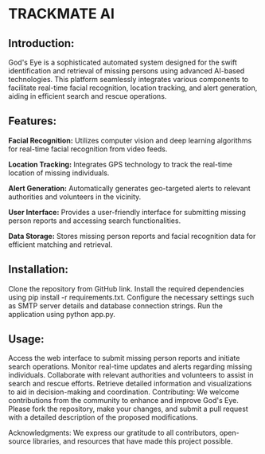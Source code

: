 
# TRACKMATE AI
## Introduction:
God's Eye is a sophisticated automated system designed for the swift identification and retrieval of missing persons using advanced AI-based technologies. This platform seamlessly integrates various components to facilitate real-time facial recognition, location tracking, and alert generation, aiding in efficient search and rescue operations.

## Features:

**Facial Recognition:** Utilizes computer vision and deep learning algorithms for real-time facial recognition from video feeds.

**Location Tracking:** Integrates GPS technology to track the real-time location of missing individuals.

**Alert Generation:** Automatically generates geo-targeted alerts to relevant authorities and volunteers in the vicinity.

**User Interface:** Provides a user-friendly interface for submitting missing person reports and accessing search functionalities.

**Data Storage:** Stores missing person reports and facial recognition data for efficient matching and retrieval.

## Installation:

Clone the repository from GitHub link.
Install the required dependencies using pip install -r requirements.txt.
Configure the necessary settings such as SMTP server details and database connection strings.
Run the application using python app.py.
## Usage:

Access the web interface to submit missing person reports and initiate search operations.
Monitor real-time updates and alerts regarding missing individuals.
Collaborate with relevant authorities and volunteers to assist in search and rescue efforts.
Retrieve detailed information and visualizations to aid in decision-making and coordination.
Contributing:
We welcome contributions from the community to enhance and improve God's Eye. Please fork the repository, make your changes, and submit a pull request with a detailed description of the proposed modifications.

Acknowledgments:
We express our gratitude to all contributors, open-source libraries, and resources that have made this project possible.





